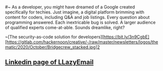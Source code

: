#~ As a developer, you might have dreamed of a Google created specifically for techies. Just imagine, a digital platform brimming with content for coders, including Q&A and job listings. Every question about programming answered. Each inextricable bug is solved. A larger audience of qualified experts come-at-able. Sounds dreamlike, right?



~[The security-as-code solution for developers][https://bit.ly/3n9CgbE][https://gitlab.com/hackernoon/creative/-/raw/master/newsletters/logos/thematic/2020/October/Bridgecrew_stacked.jpg]2


## [Linkedin page of LLazyEmail](https://www.linkedin.com/company/llazyemail/)

